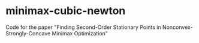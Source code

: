 # minimax-cubic-newton

Code for the paper "Finding Second-Order Stationary Points in Nonconvex-Strongly-Concave Minimax Optimization"
